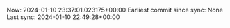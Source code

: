 Now: 2024-01-10 23:37:01.023175+00:00 Earliest commit since sync: None Last sync: 2024-01-10 22:49:28+00:00
